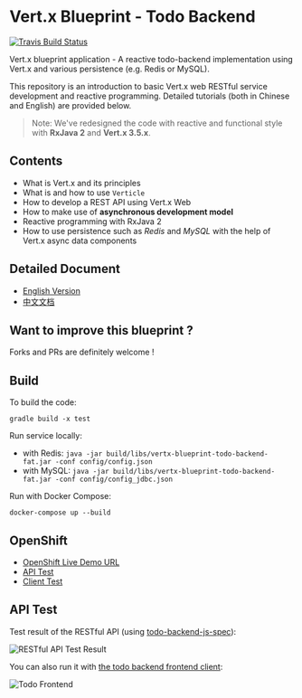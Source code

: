 # Vert.x Blueprint - Todo Backend

[![Travis Build Status](https://travis-ci.org/sczyh30/vertx-blueprint-todo-backend.svg?branch=master)](https://travis-ci.org/sczyh30/vertx-blueprint-todo-backend)

Vert.x blueprint application - A reactive todo-backend implementation using Vert.x
and various persistence (e.g. Redis or MySQL).

This repository is an introduction to basic Vert.x web RESTful service development and reactive programming. 
Detailed tutorials (both in Chinese and English) are provided below.

> Note: We've redesigned the code with reactive and functional style with **RxJava 2** and **Vert.x 3.5.x**.

## Contents

- What is Vert.x and its principles
- What is and how to use `Verticle`
- How to develop a REST API using Vert.x Web
- How to make use of **asynchronous development model**
- Reactive programming with RxJava 2
- How to use persistence such as *Redis* and *MySQL* with the help of Vert.x async data components

## Detailed Document

- [English Version](http://sczyh30.github.io/vertx-blueprint-todo-backend/)
- [中文文档](http://sczyh30.github.io/vertx-blueprint-todo-backend/cn/)

## Want to improve this blueprint ?

Forks and PRs are definitely welcome !

## Build

To build the code:

    gradle build -x test

Run service locally:

- with Redis: `java -jar build/libs/vertx-blueprint-todo-backend-fat.jar -conf config/config.json`
- with MySQL: `java -jar build/libs/vertx-blueprint-todo-backend-fat.jar -conf config/config_jdbc.json`

Run with Docker Compose:

    docker-compose up --build

## OpenShift

- [OpenShift Live Demo URL](http://verttodo-sczyh30.rhcloud.com/todos)
- [API Test](http://www.todobackend.com/specs/index.html?http://verttodo-sczyh30.rhcloud.com/todos)
- [Client Test](http://www.todobackend.com/client/index.html?http://verttodo-sczyh30.rhcloud.com/todos)


## API Test

Test result of the RESTful API (using [todo-backend-js-spec](https://github.com/TodoBackend/todo-backend-js-spec)):

![RESTful API Test Result](docs/img/vert-api-test.png)

You can also run it with [the todo backend frontend client](http://www.todobackend.com/client/index.html):

![Todo Frontend](docs/img/vertx-todobackend-ui.png)

